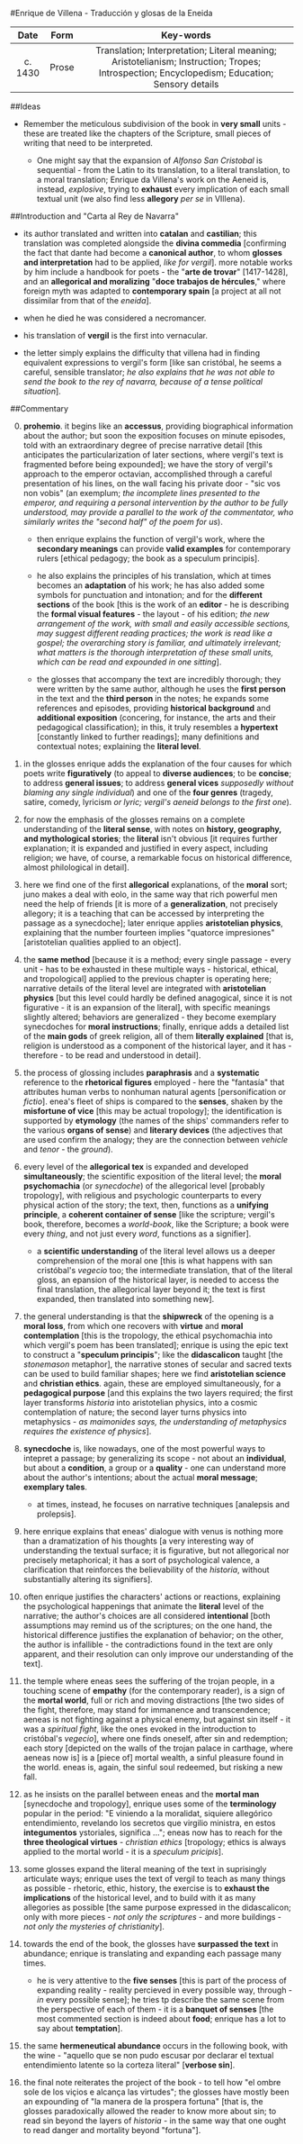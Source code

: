#Enrique de Villena - Traducción y glosas de la Eneida

|Date|Form|Key-words|
|:---:|:---:|:---:|
|c. 1430|Prose|Translation; Interpretation; Literal meaning; Aristotelianism; Instruction; Tropes; Introspection; Encyclopedism; Education; Sensory details|

##Ideas

- Remember the meticulous subdivision of the book in __very small__ units - these are treated like the chapters of the Scripture, small pieces of writing that need to be interpreted.

	- One might say that the expansion of _Alfonso San Cristobal_ is sequential - from the Latin to its translation, to a literal translation, to a moral translation; Enrique da Villena's work on the Aeneid is, instead, _explosive_, trying to __exhaust__ every implication of each small textual unit (we also find less __allegory__ _per se_ in VIllena).

##Introduction and "Carta al Rey de Navarra"

- its author translated and written into __catalan__ and __castilian__; this translation was completed alongside the __divina commedia__ [confirming the fact that dante had become a __canonical author__, to whom __glosses and interpretation__ had to be applied, _like for vergil_]. more notable works by him include a handbook for poets - the "__arte de trovar__" [1417-1428], and an __allegorical and moralizing__ "__doce trabajos de hércules__," where foreign myth was adapted to __contemporary spain__ [a project at all not dissimilar from that of the _eneida_].

- when he died he was considered a necromancer.

- his translation of __vergil__ is the first into vernacular.

- the letter simply explains the difficulty that villena had in finding equivalent expressions to vergil's form [like san cristóbal, he seems a careful, sensible translator; _he also explains that he was not able to send the book to the rey of navarra, because of a tense political situation_].

##Commentary

0. __prohemio__. it begins like an __accessus__, providing biographical information about the author; but soon the exposition focuses on minute episodes, told with an extraordinary degree of precise narrative detail [this anticipates the particularization of later sections, where vergil's text is fragmented before being expounded]; we have the story of vergil's approach to the emperor octavian, accomplished through a careful presentation of his lines, on the wall facing his private door - "sic vos non vobis" (an exemplum; _the incomplete lines presented to the emperor, and requiring a personal intervention by the author to be fully understood, may provide a parallel to the work of the commentator, who similarly writes the "second half" of the poem for us_).

	- then enrique explains the function of vergil's work, where the __secondary meanings__ can provide __valid examples__ for contemporary rulers [ethical pedagogy; the book as a speculum principis].

	- he also explains the principles of his translation, which at times becomes an __adaptation__ of his work; he has also added some symbols for punctuation and intonation; and for the __different sections__ of the book [this is the work of an __editor__ - he is describing the __formal visual features__ - the layout - of his edition; _the new arrangement of the work, with small and easily accessible sections, may suggest different reading practices; the work is read like a gospel; the overarching story is familiar, and ultimately irrelevant; what matters is the thorough interpretation of these small units, which can be read and expounded in one sitting_].

	- the glosses that accompany the text are incredibly thorough; they were written by the same author, although he uses the __first person__ in the text and the __third person__ in the notes; he expands some references and episodes, providing __historical background__ and __additional exposition__ (concering, for instance, the arts and their pedagogical classification); in this, it truly resembles a __hypertext__ [constantly linked to further readings]; many definitions and contextual notes; explaining the __literal level__.

1. in the glosses enrique adds the explanation of the four causes for which poets write __figuratively__ (to appeal to __diverse audiences__; to be __concise__; to address __general issues__; to address __general vices__ _supposedly without blaming any single individual_) and one of the __four genres__ (tragedy, satire, comedy, lyricism _or lyric; vergil's aeneid belongs to the first one_).

2. for now the emphasis of the glosses remains on a complete understanding of the __literal sense__, with notes on __history, geography, and mythological stories__; the __literal__ isn't obvious [it requires further explanation; it is expanded and justified in every aspect, including religion; we have, of course, a remarkable focus on historical difference, almost philological in detail].

4. here we find one of the first __allegorical__ explanations, of the __moral__ sort; juno makes a deal with eolo, in the same way that rich powerful men need the help of friends [it is more of a __generalization__, not precisely allegory; it is a teaching that can be accessed by interpreting the passage as a synecdoche]; later enrique applies __aristotelian physics__, explaining that the number fourteen implies "quatorce impresiones" [aristotelian qualities applied to an object].

5. the __same method__ [because it is a method; every single passage - every unit - has to be exhausted in these multiple ways - historical, ethical, and tropological] applied to the previous chapter is operating here; narrative details of the literal level are integrated with __aristotelian physics__ [but this level could hardly be defined anagogical, since it is not figurative - it is an expansion of the literal], with specific meanings slightly altered; behaviors are generalized - they become exemplary synecdoches for __moral instructions__; finally, enrique adds a detailed list of the __main gods__ of greek religion, all of them __literally explained__ [that is, religion is understood as a component of the historical layer, and it has - therefore - to be read and understood in detail].

6. the process of glossing includes __paraphrasis__ and a __systematic__ reference to the __rhetorical figures__ employed - here the "fantasía" that attributes human verbs to nonhuman natural agents [personification or _fictio_]. enea's fleet of ships is compared to the __senses__, shaken by the __misfortune of vice__ [this may be actual tropology]; the identification is supported by __etymology__ (the names of the ships' commanders refer to the various __organs of sense__) and __literary devices__ (the adjectives that are used confirm the analogy; they are the connection between _vehicle_ and _tenor_ - the _ground_).

7. every level of the __allegorical tex__ is expanded and developed __simultaneously__; the scientific exposition of the literal level; the __moral psychomachia__ (or _synecdoche_) of the allegorical level [probably tropology], with religious and psychologic counterparts to every physical action of the story; the text, then, functions as a __unifying principle__, a __coherent container of sense__ [like the scripture; vergil's book, therefore, becomes a _world-book_, like the Scripture; a book were every _thing_, and not just every _word_, functions as a signifier].

	- a __scientific understanding__ of the literal level allows us a deeper comprehension of the moral one [this is what happens with san cristóbal's _vegecio_ too; the intermediate translation, that of the literal gloss, an epansion of the historical layer, is needed to access the final translation, the allegorical layer beyond it; the text is first expanded, then translated into something new].

9. the general understanding is that the __shipwreck__ of the opening is a __moral loss__, from which one recovers with __virtue__ and __moral contemplation__ [this is the tropology, the ethical psychomachia into which vergil's poem has been translated]; enrique is using the epic text to construct a "__speculum principis__"; like the __didascalicon__ taught [the _stonemason_ metaphor], the narrative stones of secular and sacred texts can be used to build familiar shapes; here we find __aristotelian science__ and __christian ethics__. again, these are employed simultaneously, for a __pedagogical purpose__ [and this explains the two layers required; the first layer transforms _historia_ into aristotelian physics, into a cosmic contemplation of nature; the second layer turns physics into metaphysics - _as maimonides says, the understanding of metaphysics requires the existence of physics_].

15. __synecdoche__ is, like nowadays, one of the most powerful ways to intepret a passage; by generalizing its scope - not about an __individual__, but about a __condition__, a group or a __quality__ - one can understand more about the author's intentions; about the actual __moral message__; __exemplary tales__.

	- at times, instead, he focuses on narrative techniques [analepsis and prolepsis].

16. here enrique explains that eneas' dialogue with venus is nothing more than a dramatization of his thoughts [a very interesting way of understanding the textual surface; it is figurative, but not allegorical nor precisely metaphorical; it has a sort of psychological valence, a clarification that reinforces the believability of the _historia_, without substantially altering its signifiers].

17. often enrique justifies the characters' actions or reactions, explaining the psychological happenings that animate the __literal__ level of the narrative; the author's choices are all considered __intentional__ [both assumptions may remind us of the scriptures; on the one hand, the historical difference justifies the explanation of behavior; on the other, the author is infallible - the contradictions found in the text are only apparent, and their resolution can only improve our understanding of the text].

18. the temple where eneas sees the suffering of the trojan people, in a touching scene of __empathy__ (for the contemporary reader), is a sign of the __mortal world__, full or rich and moving distractions [the two sides of the fight, therefore, may stand for immanence and transcendence; aeneas is not fighting against a physical enemy, but against sin itself - it was a _spiritual fight_, like the ones evoked in the introduction to cristóbal's _vegecio_], where one finds oneself, after sin and redemption; each story [depicted on the walls of the trojan palace in carthage, where aeneas now is] is a [piece of] mortal wealth, a sinful pleasure found in the world. eneas is, again, the sinful soul redeemed, but risking a new fall.

23. as he insists on the parallel between eneas and the __mortal man__ [synecdoche and tropology], enrique uses some of the __terminology__ popular in the period: "E viniendo a la moralidat, siquiere allegórico entendimiento, revelando los secretos que virgilio ministra, en estos __integumentos__ ystoriales, significa ..."; eneas now has to reach for the __three theological virtues__ - _christian ethics_ [tropology; ethics is always applied to the mortal world - it is a _speculum pricipis_].

26. some glosses expand the literal meaning of the text in suprisingly articulate ways; enrique uses the text of vergil to teach as many things as possible - rhetoric, ethic, history, the exercise is to __exhaust the implications__ of the historical level, and to build with it as many allegories as possible [the same purpose expressed in the didascalicon; only with more pieces - _not only the scriptures_ - and more buildings - _not only the mysteries of christianity_].

27. towards the end of the book, the glosses have __surpassed the text__ in abundance; enrique is translating and expanding each passage many times.

	- he is very attentive to the __five senses__ [this is part of the process of expanding reality - reality percieved in every possible way, through - _in_ every possible sense]; he tries tp describe the same scene from the perspective of each of them - it is a __banquet of senses__ [the most commented section is indeed about __food__; enrique has a lot to say about __temptation__].

28. the same __hermeneutical abundance__ occurs in the following book, with the wine - "aquello que se non pudo escusar por declarar el textual entendimiento latente so la corteza literal" [__verbose sin__].

29. the final note reiterates the project of the book - to tell how "el ombre sole de los viçios e alcança las virtudes"; the glosses have mostly been an expounding of "la manera de la prospera fortuna" [that is, the glosses paradoxically allowed the reader to know more about sin; to read sin beyond the layers of _historia_ - in the same way that one ought to read danger and mortality beyond "fortuna"].
